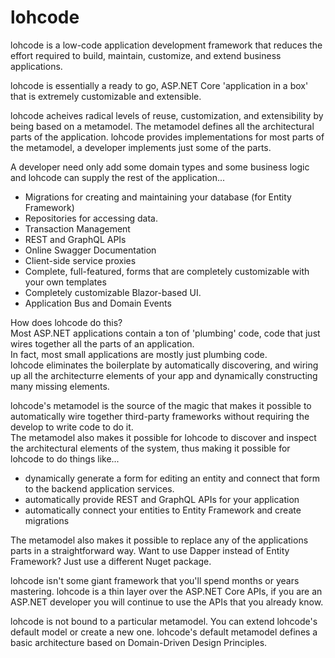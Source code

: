 # lohcode

lohcode is a low-code application development framework that reduces the effort required to build, maintain, customize, and extend business applications.

lohcode is essentially a ready to go, ASP.NET Core 'application in a box' that is extremely customizable and extensible.

lohcode acheives radical levels of reuse, customization, and extensibility by being based on a metamodel.
The metamodel defines all the architectural parts of the application.
lohcode provides implementations for most parts of the metamodel, a developer implements just some of the parts. 

A developer need only add some domain types and some business logic and lohcode can supply the rest of the application...
- Migrations for creating and maintaining your database (for Entity Framework)
- Repositories for accessing data.
- Transaction Management
- REST and GraphQL APIs
- Online Swagger Documentation
- Client-side service proxies
- Complete, full-featured, forms that are completely customizable with your own templates
- Completely customizable Blazor-based UI.
- Application Bus and Domain Events

How does lohcode do this?  
Most ASP.NET applications contain a ton of 'plumbing' code, code that just wires together all the parts of an application.  
In fact, most small applications are mostly just plumbing code.  
lohcode eliminates the boilerplate by automatically discovering, and wiring up all the architecturre elements of your app 
and dynamically constructing many missing elements.

lohcode's metamodel is the source of the magic that makes it possible to automatically wire together third-party frameworks without 
requiring the develop to write code to do it.  
The metamodel also makes it possible for lohcode to discover and inspect the architectural elements of the system, thus making it possible 
for lohcode to do things like...
- dynamically generate a form for editing an entity and connect that form to the backend application services.
- automatically provide REST and GraphQL APIs for your application
- automatically connect your entities to Entity Framework and create migrations

The metamodel also makes it possible to replace any of the applications parts in a straightforward way.
Want to use Dapper instead of Entity Framework?  Just use a different Nuget package.

lohcode isn't some giant framework that you'll spend months or years mastering.
lohcode is a thin layer over the ASP.NET Core APIs, if you are an ASP.NET developer you will continue to use the APIs that you already know.

lohcode is not bound to a particular metamodel.
You can extend lohcode's default model or create a new one.
lohcode's default metamodel defines a basic architecture based on Domain-Driven Design Principles.











